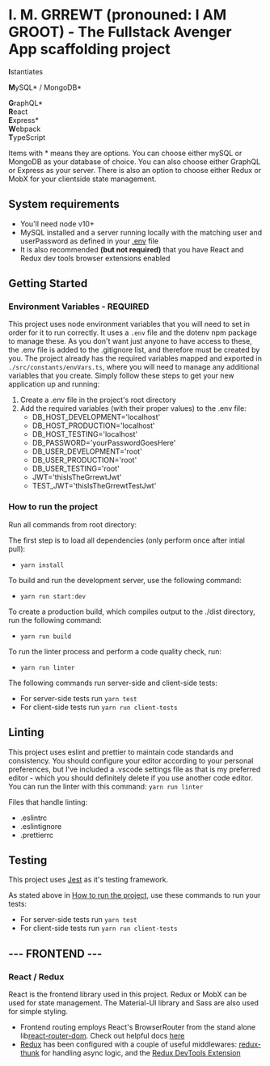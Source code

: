 # I. M. GRREWT (pronouned: I AM GROOT) - The Fullstack Avenger App scaffolding project

**I**stantiates

**M**ySQL* / MongoDB*

**G**raphQL*  
**R**eact  
**E**xpress*  
**W**ebpack  
**T**ypeScript

Items with \* means they are options. You can choose either mySQL or MongoDB as your database of choice. You can also choose either GraphQL or Express as your server. There is also an option to choose either Redux or MobX for your clientside state management.

## System requirements

- You'll need node v10+
- MySQL installed and a server running locally with the matching user and userPassword as defined in your [.env](###-Environment-Variables---REQUIRED) file
- It is also recommended **(but not required)** that you have React and Redux dev tools browser extensions enabled

## Getting Started

### Environment Variables - REQUIRED

This project uses node environment variables that you will need to set in order for it to run correctly. It uses a `.env` file and the dotenv npm package to manage these. As you don't want just anyone to have access to these, the .env file is added to the .gitignore list, and therefore must be created by you. The project already has the required variables mapped and exported in `./src/constants/envVars.ts`, where you will need to manage any additional variables that you create. Simply follow these steps to get your new application up and running:

1. Create a .env file in the project's root directory
2. Add the required variables (with their proper values) to the .env file:
   - DB_HOST_DEVELOPMENT='localhost'
   - DB_HOST_PRODUCTION='localhost'
   - DB_HOST_TESTING='localhost'
   - DB_PASSWORD='yourPasswordGoesHere'
   - DB_USER_DEVELOPMENT='root'
   - DB_USER_PRODUCTION='root'
   - DB_USER_TESTING='root'
   - JWT='thisIsTheGrrewtJwt'
   - TEST_JWT='thisIsTheGrrewtTestJwt'

### How to run the project

Run all commands from root directory:

The first step is to load all dependencies (only perform once after intial pull):

- `yarn install`

To build and run the development server, use the following command:

- `yarn run start:dev`

To create a production build, which compiles output to the ./dist directory, run the following command:

- `yarn run build`

To run the linter process and perform a code quality check, run:

- `yarn run linter`

The following commands run server-side and client-side tests:

- For server-side tests run `yarn test`
- For client-side tests run `yarn run client-tests`

## Linting

This project uses eslint and prettier to maintain code standards and consistency. You should configure your editor according to your personal preferences, but I've included a .vscode settings file as that is my preferred editor - which you should definitely delete if you use another code editor. You can run the linter with this command: `yarn run linter`

Files that handle linting:

- .eslintrc
- .eslintignore
- .prettierrc

## Testing

This project uses [Jest](https://jestjs.io/) as it's testing framework.

As stated above in [How to run the project](##How-to-run-the-project), use these commands to run your tests:

- For server-side tests run `yarn test`
- For client-side tests run `yarn run client-tests`

## --- FRONTEND ---

### React / Redux

React is the frontend library used in this project. Redux or MobX can be used for state management. The Material-UI library and Sass are also used for simple styling.

- Frontend routing employs React's BrowserRouter from the stand alone lib[react-router-dom](https://www.npmjs.com/package/react-router-dom). Check out helpful docs [here](https://reacttraining.com/react-router/web/guides/quick-start)
- [Redux](https://redux.js.org/) has been configured with a couple of useful middlewares: [redux-thunk](https://github.com/reduxjs/redux-thunk) for handling async logic, and the [Redux DevTools Extension](http://extension.remotedev.io/)
